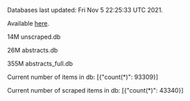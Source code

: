 Databases last updated: Fri Nov  5 22:25:33 UTC 2021. 

Available [here](https://github.com/cbeauhilton/ash-db/releases).

14M	unscraped.db

26M	abstracts.db

355M	abstracts_full.db

Current number of items in db:
[{"count(*)": 93309}]

Current number of scraped items in db:
[{"count(*)": 43340}]
